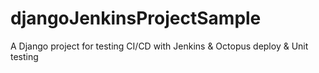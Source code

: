 # djangoJenkinsProjectSample
A Django project for testing CI/CD with Jenkins &amp; Octopus deploy &amp; Unit testing 
